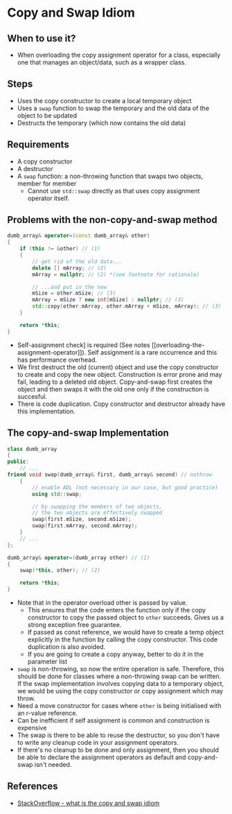 # Copy and Swap Idiom
## When to use it?
* When overloading the copy assignment operator for a class, especially one that manages an object/data, such as a wrapper class.

## Steps
* Uses the copy constructor to create a local temporary object
* Uses a `swap` function to swap the temporary and the old data of the object to be updated
* Destructs the temporary (which now contains the old data)

## Requirements
* A copy constructor
* A destructor
* A `swap` function: a non-throwing function that swaps two objects, member for member
    - Cannot use `std::swap` directly as that uses copy assignment operator itself.

## Problems with the non-copy-and-swap method
```cpp
dumb_array& operator=(const dumb_array& other)
{
    if (this != &other) // (1)
    {
        // get rid of the old data...
        delete [] mArray; // (2)
        mArray = nullptr; // (2) *(see footnote for rationale)

        // ...and put in the new
        mSize = other.mSize; // (3)
        mArray = mSize ? new int[mSize] : nullptr; // (3)
        std::copy(other.mArray, other.mArray + mSize, mArray); // (3)
    }

    return *this;
}
```
* Self-assignment check] is required (See notes [[overloading-the-assignment-operator]]). Self assignment is a rare occurrence and this has performance overhead.
* We first destruct the old (current) object and use the copy constructor to create and copy the new object. Construction is error prone and may fail, leading to a deleted old object. Copy-and-swap first creates the object and then swaps it with the old one only if the construction is succesful.
* There is code duplication. Copy constructor and destructor already have this implementation.


## The copy-and-swap Implementation
```cpp
class dumb_array
{
public:
    // ...
friend void swap(dumb_array& first, dumb_array& second) // nothrow
    {
        // enable ADL (not necessary in our case, but good practice)
        using std::swap;

        // by swapping the members of two objects,
        // the two objects are effectively swapped
        swap(first.mSize, second.mSize);
        swap(first.mArray, second.mArray);
    }
    // ...
};

dumb_array& operator=(dumb_array other) // (1)
{
    swap(*this, other); // (2)

    return *this;
}
```
* Note that in the operator overload other is passed by value. 
    - This ensures that the code enters the function only if the copy constructor to copy the passed object to `other` succeeds. Gives us a strong exception free guarantee. 
    - If passed as const reference, we would have to create a temp object explicitly in the function by calling the copy constructor. This code duplication is also avoided.
    - If you are going to create a copy anyway, better to do it in the parameter list
* `swap` is non-throwing, so now the entire operation is safe. Therefore, this should be done for classes where a non-throwing swap can be written. If the swap implementation involves copying data to a temporary object, we would be using the copy constructor or copy assignment which may throw.
* Need a move constructor for cases where `other` is being initialised with an r-value reference.
* Can be inefficient if self assignment is common and construction is expensive
* The swap is there to be able to reuse the destructor, so you don't have to write any cleanup code in your assignment operators.
* If there's no cleanup to be done and only assignment, then you should be able to declare the assignment operators as default and copy-and-swap isn't needed.

## References
* [StackOverflow - what is the copy and swap idiom](https://stackoverflow.com/questions/3279543/what-is-the-copy-and-swap-idiom)
